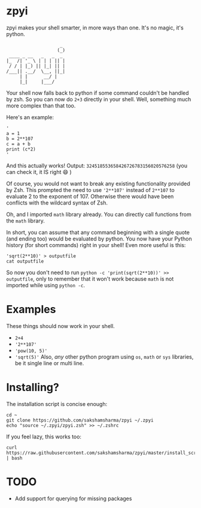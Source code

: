 zpyi
====

zpyi makes your shell smarter, in more ways than one. It's no magic, it's python.

```
                    _
                   (_)
 ____ _ __   _   _  _
|_  /| '_ \ | | | || |
 / / | |_) || |_| || |
/___|| .__/  \__, ||_|
     | |      __/ |
     |_|     |___/
```

Your shell now falls back to python if some command couldn't be handled by zsh.
So you can now do `2+3` directly in your shell. Well, something much more complex than that too.

Here's an example:
```
'
a = 1
b = 2**107
c = a + b
print (c*2)
'
```
And this actually works! Output: `324518553658426726783156020576258` (you can check it, it IS right :smile: )

Of course, you would not want to break any existing functionality provided by Zsh.
This prompted the need to use `'2**107'` instead of `2**107` to evaluate 2 to the exponent of 107.
Otherwise there would have been conflicts with the wildcard syntax of Zsh.

Oh, and I imported `math` library already. You can directly call functions from the `math` library.

In short, you can assume that any command beginning with a single quote (and ending too) would be evaluated by python. You now have your Python history (for short commands) right in your shell! Even more useful is this:

```
'sqrt(2**10)' > outputfile
cat outputfile
```

So now you don't need to run `python -c 'print(sqrt(2**10))' >> outputfile`, only to remember that it won't work because `math` is not imported while using `python -c`.

# Examples
These things should now work in your shell.
* `2+4`
* `'2**107'`
* `'pow(10, 5)'`
* `'sqrt(5)'`
Also, *any* other python program using `os`, `math` or `sys` libraries, be it single line or multi line.

# Installing?
The installation script is concise enough:
```
cd ~
git clone https://github.com/sakshamsharma/zpyi ~/.zpyi
echo "source ~/.zpyi/zpyi.zsh" >> ~/.zshrc
```

If you feel lazy, this works too:
```
curl https://raw.githubusercontent.com/sakshamsharma/zpyi/master/install_script.sh | bash
```

# TODO
* Add support for querying for missing packages
